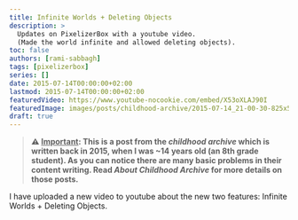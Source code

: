```yaml
---
title: Infinite Worlds + Deleting Objects
description: >
  Updates on PixelizerBox with a youtube video.
  (Made the world infinite and allowed deleting objects).
toc: false
authors: [rami-sabbagh]
tags: [pixelizerbox]
series: []
date: 2015-07-14T00:00:00+02:00
lastmod: 2015-07-14T00:00:00+02:00
featuredVideo: https://www.youtube-nocookie.com/embed/X53oXLAJ90I
featuredImage: images/posts/childhood-archive/2015-07-14_21-00-30-825x510.png
draft: true
---
```


> **⚠ <u>Important</u>: This is a post from the _childhood archive_ which is written back in 2015, when I was ~14 years old (an 8th grade student). As you can notice there are many basic problems in their content writing. Read _About Childhood Archive_ for more details on those posts.**

I have uploaded a new video to youtube about the new two features: Infinite Worlds + Deleting Objects.
